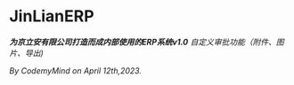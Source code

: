 # JinLianERP

***为京立安有限公司打造而成内部使用的ERP系统v1.0***
*自定义审批功能（附件、图片、导出)*

*By CodemyMind on April 12th,2023.*
